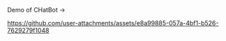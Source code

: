 Demo of CHatBot -> 



https://github.com/user-attachments/assets/e8a99885-057a-4bf1-b526-7629279f1048


